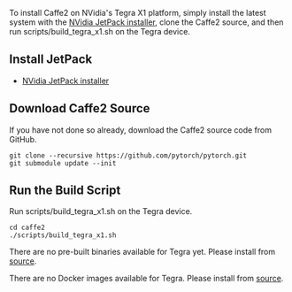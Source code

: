 <block class="tegra compile" />

To install Caffe2 on NVidia's Tegra X1 platform, simply install the latest system with the [NVidia JetPack installer](https://developer.nvidia.com/embedded/jetpack), clone the Caffe2 source, and then run scripts/build_tegra_x1.sh on the Tegra device.

## Install JetPack

* [NVidia JetPack installer](https://developer.nvidia.com/embedded/jetpack)

## Download Caffe2 Source

If you have not done so already, download the Caffe2 source code from GitHub.

```
git clone --recursive https://github.com/pytorch/pytorch.git
git submodule update --init
```

## Run the Build Script

Run scripts/build_tegra_x1.sh on the Tegra device.

```
cd caffe2
./scripts/build_tegra_x1.sh
```


<block class="tegra prebuilt" />

There are no pre-built binaries available for Tegra yet. Please install from [source](https://caffe2.ai/docs/getting-started.html?platform=tegra&configuration=compile).


<block class="tegra docker" />

There are no Docker images available for Tegra. Please install from [source](https://caffe2.ai/docs/getting-started.html?platform=tegra&configuration=compile).


<block class="tegra cloud" />
